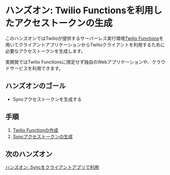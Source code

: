 #  ハンズオン: Twilio Functionsを利用したアクセストークンの生成

このハンズオンではTwilioが提供するサーバーレス実行環境[Twilio Functions](https://jp.twilio.com/docs/runtime/functions)を用いてクライアントアプリケーションからTwilioクライアントを利用するために必要なアクセストークンを生成します。

実開発ではTwilio Functionsに限定せず独自のWebアプリケーションや、クラウドサービスを利用できます。

## ハンズオンのゴール
- Syncアクセストークンを生成する

## 手順
1. [Twilio Functionの作成](01-Create-Twilio-Function.md)
2. [Syncアクセストークンの生成](02-Generate-Access-Token.md)

## 次のハンズオン

[ハンズオン: Syncをクライアントアプリで利用](../03-Sync-Client-App/00-Overview.md)